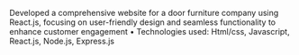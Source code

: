 
Developed a comprehensive website for a door furniture company using React.js, focusing on user-friendly design and
seamless functionality to enhance customer engagement
• Technologies used: Html/css, Javascript, React.js, Node.js, Express.js
